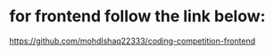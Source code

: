 # for frontend follow the link below:

   https://github.com/mohdIshaq22333/coding-competition-frontend
